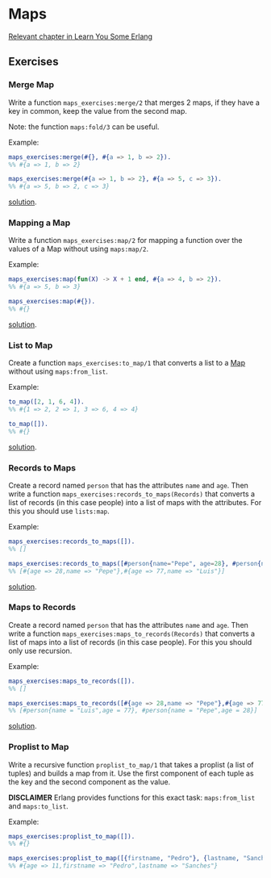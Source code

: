 # Maps

[Relevant chapter in Learn You Some Erlang](http://learnyousomeerlang.com/maps)

## Exercises
### Merge Map

Write a function `maps_exercises:merge/2` that merges 2 maps, if they have a key in common, keep the value from the second map.

Note: the function `maps:fold/3` can be useful.

Example:
``` erlang
maps_exercises:merge(#{}, #{a => 1, b => 2}).
%% #{a => 1, b => 2}

maps_exercises:merge(#{a => 1, b => 2}, #{a => 5, c => 3}).
%% #{a => 5, b => 2, c => 3}
```
[solution](src/solution/merge_map.erl).

### Mapping a Map

Write a function `maps_exercises:map/2` for mapping a function over the values of a Map without using `maps:map/2`.

Example:
``` erlang
maps_exercises:map(fun(X) -> X + 1 end, #{a => 4, b => 2}).
%% #{a => 5, b => 3}

maps_exercises:map(#{}).
%% #{}
```
[solution](src/solution/mapping_a_map.erl).

### List to Map

Create a function `maps_exercises:to_map/1` that converts a list to a [Map](http://learnyousomeerlang.com/maps) without using `maps:from_list`.

Example:
``` erlang
to_map([2, 1, 6, 4]).
%% #{1 => 2, 2 => 1, 3 => 6, 4 => 4}

to_map([]).
%% #{}
```
[solution](src/solution/list_to_map.erl).

### Records to Maps

Create a record named `person` that has the attributes `name` and `age`. Then write a function `maps_exercises:records_to_maps(Records)` that converts a list of records (in this case people) into a list of maps with the attributes. For this you should use `lists:map`.

Example:
```erlang
maps_exercises:records_to_maps([]).
%% []

maps_exercises:records_to_maps([#person{name="Pepe", age=28}, #person{name="Luis", age=77}]).
%% [#{age => 28,name => "Pepe"},#{age => 77,name => "Luis"}]
```

[solution](src/solution/records_to_maps.erl).

### Maps to Records

Create a record named `person` that has the attributes `name` and `age`. Then write a function `maps_exercises:maps_to_records(Records)` that converts a list of maps into a list of records (in this case people). For this you should only use recursion.

Example:
```erlang
maps_exercises:maps_to_records([]).
%% []

maps_exercises:maps_to_records([#{age => 28,name => "Pepe"},#{age => 77,name => "Luis"}]).
%% [#person{name = "Luis",age = 77}, #person{name = "Pepe",age = 28}]
```

[solution](src/solution/maps_to_records.erl).

### Proplist to Map

Write a recursive function `proplist_to_map/1` that takes a proplist (a list of tuples) and builds a map from it. Use the first component of each tuple as the key and the second component as the value.

**DISCLAIMER** Erlang provides functions for this exact task: `maps:from_list` and `maps:to_list`.

Example:
```erlang
maps_exercises:proplist_to_map([]).
%% #{}

maps_exercises:proplist_to_map([{firstname, "Pedro"}, {lastname, "Sanches"}, {age, 11}]).
%% #{age => 11,firstname => "Pedro",lastname => "Sanches"}
```
